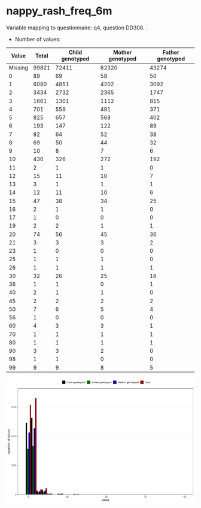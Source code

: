 # nappy_rash_freq_6m
Variable mapping to questionnaire: q4, question DD308.
.
- Number of values:

| Value | Total | Child genotyped | Mother genotyped | Father genotyped |
| ----- | ----- | --------------- | ---------------- | ---------------- |
| Missing | 99821 | 72411 | 62320 | 43274 |
| 0 | 89 | 69 | 58 |50 |
| 1 | 6080 | 4851 | 4202 |3092 |
| 2 | 3434 | 2732 | 2365 |1747 |
| 3 | 1661 | 1301 | 1112 |815 |
| 4 | 701 | 559 | 491 |371 |
| 5 | 825 | 657 | 568 |402 |
| 6 | 193 | 147 | 122 |89 |
| 7 | 82 | 64 | 52 |38 |
| 8 | 69 | 50 | 44 |32 |
| 9 | 10 | 8 | 7 |6 |
| 10 | 430 | 326 | 272 |192 |
| 11 | 2 | 1 | 1 |0 |
| 12 | 15 | 11 | 10 |7 |
| 13 | 3 | 1 | 1 |1 |
| 14 | 12 | 11 | 10 |6 |
| 15 | 47 | 38 | 34 |25 |
| 16 | 2 | 1 | 1 |0 |
| 17 | 1 | 0 | 0 |0 |
| 19 | 2 | 2 | 1 |1 |
| 20 | 74 | 56 | 45 |36 |
| 21 | 3 | 3 | 3 |2 |
| 23 | 1 | 0 | 0 |0 |
| 25 | 1 | 1 | 1 |0 |
| 26 | 1 | 1 | 1 |1 |
| 30 | 32 | 26 | 25 |16 |
| 36 | 1 | 1 | 0 |1 |
| 40 | 2 | 1 | 1 |0 |
| 45 | 2 | 2 | 2 |2 |
| 50 | 7 | 6 | 5 |4 |
| 56 | 1 | 0 | 0 |0 |
| 60 | 4 | 3 | 3 |1 |
| 70 | 1 | 1 | 1 |1 |
| 80 | 1 | 1 | 1 |1 |
| 90 | 3 | 3 | 2 |0 |
| 98 | 1 | 1 | 0 |0 |
| 99 | 9 | 9 | 8 |5 |



![](nappy_rash_freq_6m_n.png)



